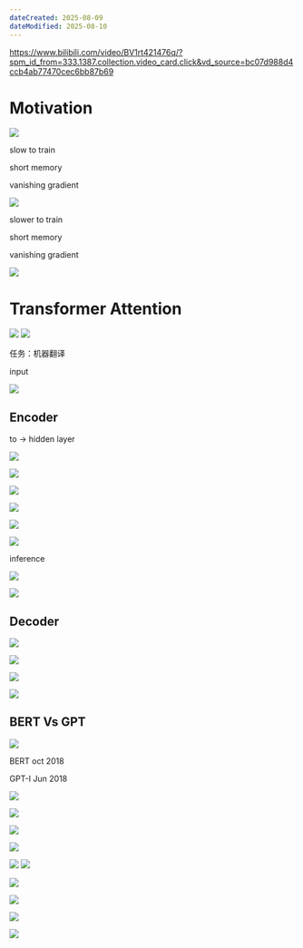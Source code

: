 ```yaml
---
dateCreated: 2025-08-09
dateModified: 2025-08-10
---
```


https://www.bilibili.com/video/BV1rt421476q/?spm_id_from=333.1387.collection.video_card.click&vd_source=bc07d988d4ccb4ab77470cec6bb87b69

# Motivation

![](assets/Transformer.assets/image-20250810100629531.png)

slow to train

short memory

vanishing gradient

![](assets/Transformer.assets/image-20250810100813403.png)

slower to train

short memory

vanishing gradient

![](assets/Transformer.assets/image-20250810100936148.png)

# Transformer Attention

![](assets/Transformer.assets/image-20250810101240176.png) ![](assets/Transformer.assets/image-20250810101319768.png)

任务：机器翻译

input

![](assets/Transformer.assets/image-20250810101417457.png)

## Encoder

to -> hidden layer

![](assets/Transformer.assets/image-20250810101542618.png)

![](assets/Transformer.assets/image-20250810101615411.png)

![](assets/Transformer.assets/image-20250810102009157.png)

![](assets/Transformer.assets/image-20250810102000279.png)

![](assets/Transformer.assets/image-20250810103014407.png)

![](assets/Transformer.assets/image-20250810103401327.png)

inference

![](assets/Transformer.assets/image-20250810103650311.png)

![](assets/Transformer.assets/image-20250810105027957.png)

## Decoder

![](assets/Transformer.assets/image-20250810105154339.png)

![](assets/Transformer.assets/image-20250810105217821.png)

![](assets/Transformer.assets/image-20250810105619598.png)

![](assets/Transformer.assets/image-20250810105629045.png)

## BERT Vs GPT

![](assets/Transformer.assets/image-20250810110055880.png)

BERT oct 2018

GPT-I Jun 2018

![](assets/Transformer.assets/image-20250810110142517.png)

![](assets/Transformer.assets/image-20250810110255700.png)

![](assets/Transformer.assets/image-20250810110517931.png)

![](assets/Transformer.assets/image-20250810110529536.png)

![](assets/Transformer.assets/image-20250810110550687.png) ![](assets/Transformer.assets/image-20250810110631785.png)

![](assets/Transformer.assets/image-20250810110702620.png)

![](assets/Transformer.assets/image-20250810110731630.png)

![](assets/Transformer.assets/image-20250810112110281.png)

![](assets/Transformer.assets/image-20250810112116738.png)
